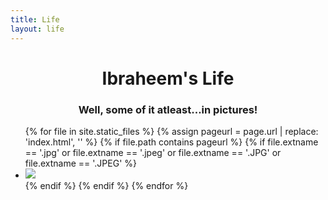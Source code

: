 ```yaml
---
title: Life
layout: life
---
```

<h1 style="text-align:center">Ibraheem's Life</h1>
<h3 style="text-align:center">Well, some of it atleast...in pictures!</h3>

<ul>
{% for file in site.static_files  %}
  {% assign pageurl = page.url | replace: 'index.html', '' %}
  {% if file.path contains pageurl %}
    {% if file.extname == '.jpg' or file.extname == '.jpeg' or file.extname == '.JPG' or file.extname == '.JPEG' %}
<li><a class="lightbox-image" href="{{site.url}}{{ file.path }}"><img loading="lazy" class="lightbox-image" src="{{site.url}}{{ file.path }}" /></a></li>
    {% endif %}
  {% endif %}
{% endfor %}
</ul>
